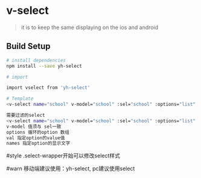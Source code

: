 # v-select

> it is to keep the same displaying on the ios and android

## Build Setup

```bash
# install dependencies
npm install --save yh-select

# import

import vselect from 'yh-select'

# Template
<v-select name="school" v-model="school" :sel="school" :options="list" :val="val" :names="name"></v-select>

需要过滤的select 
<v-select name="school" v-model="school" :sel="school" :options="list" :val="val" :names="name" :search="true"></v-select>
v-model 值须与 sel一致
options 循环的option 数组
val 指定option的value值
names 指定option的显示文字
```

#style
.select-wrapper开始可以修改select样式


#warn
移动端建议使用：yh-select,
pc建议使用select 

